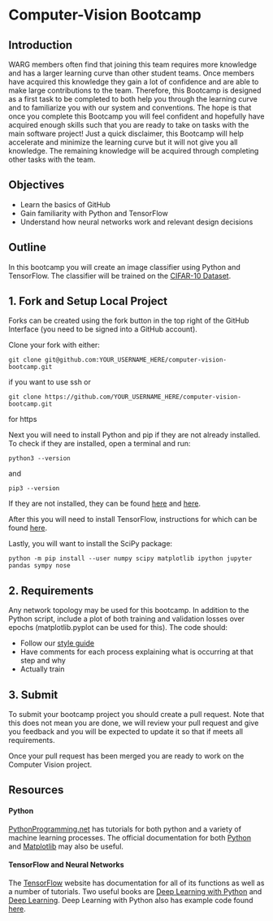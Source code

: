 # Computer-Vision Bootcamp

## Introduction

WARG members often find that joining this team requires more knowledge and has a larger learning curve than other student teams. Once members have acquired this knowledge they gain a lot of confidence and are able to make large contributions to the team. Therefore, this Bootcamp is designed as a first task to be completed to both help you through the learning curve and to familiarize you with our system and conventions. The hope is that once you complete this Bootcamp you will feel confident and hopefully have acquired enough skills such that you are ready to take on tasks with the main software project! Just a quick disclaimer, this Bootcamp will help accelerate and minimize the learning curve but it will not give you all knowledge. The remaining knowledge will be acquired through completing other tasks with the team.

## Objectives

- Learn the basics of GitHub
- Gain familiarity with Python and TensorFlow
- Understand how neural networks work and relevant design decisions

## Outline

In this bootcamp you will create an image classifier using Python and TensorFlow. The classifier will be trained on the [CIFAR-10 Dataset](https://www.cs.toronto.edu/~kriz/cifar.html).

## 1. Fork and Setup Local Project

Forks can be created using the fork button in the top right of the GitHub Interface (you need to be signed into a GitHub account).

Clone your fork with either:

```
git clone git@github.com:YOUR_USERNAME_HERE/computer-vision-bootcamp.git
```
if you want to use ssh
or
```
git clone https://github.com/YOUR_USERNAME_HERE/computer-vision-bootcamp.git
```
for https

Next you will need to install Python and pip if they are not already installed. To check if they are installed, open a terminal and run:
```
python3 --version
```
and
```
pip3 --version
```

If they are not installed, they can be found [here](https://www.python.org/downloads/) and [here](https://pip.pypa.io/en/stable/installing/).

After this you will need to install TensorFlow, instructions for which can be found [here](https://www.tensorflow.org/install/pip).

Lastly, you will want to install the SciPy package:
```
python -m pip install --user numpy scipy matplotlib ipython jupyter pandas sympy nose
```

## 2. Requirements

Any network topology may be used for this bootcamp. In addition to the Python script, include a plot of both training and validation losses over epochs (matplotlib.pyplot can be used for this).
The code should:

- Follow our [style guide](/computer-vision/Coding-Conventions.md)
- Have comments for each process explaining what is occurring at that step and why
- Actually train

## 3. Submit

To submit your bootcamp project you should create a pull request. Note that this does not mean you are done, we will review your pull request and give you feedback and you will be expected to update it so that if meets all requirements.

Once your pull request has been merged you are ready to work on the Computer Vision project.

## Resources

#### Python

[PythonProgramming.net](https://pythonprogramming.net/) has tutorials for both python and a variety of machine learning processes. The official documentation for both [Python](https://docs.python.org/3/) and [Matplotlib](https://matplotlib.org/tutorials/index.html) may also be useful.

#### TensorFlow and Neural Networks

The [TensorFlow](https://www.tensorflow.org/tutorials) website has documentation for all of its functions as well as a number of tutorials. Two useful books are [Deep Learning with Python](https://www.manning.com/books/deep-learning-with-python) and [Deep Learning](https://www.deeplearningbook.org/). Deep Learning with Python also has example code found [here](https://github.com/fchollet/deep-learning-with-python-notebooks). 



